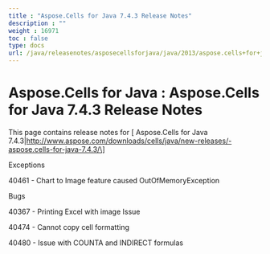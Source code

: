 ```yaml
---
title : "Aspose.Cells for Java 7.4.3 Release Notes" 
description : "" 
weight : 16971 
toc : false
type: docs
url: /java/releasenotes/asposecellsforjava/java/2013/aspose.cells+for+java+7.4.3+release+notes/
---
```


# Aspose.Cells for Java : Aspose.Cells for Java 7.4.3 Release Notes


This page contains release notes for \[ Aspose.Cells for Java 7.4.3|http://www.aspose.com/downloads/cells/java/new-releases/-aspose.cells-for-java-7.4.3/\]

Exceptions

40461 - Chart to Image feature caused OutOfMemoryException

Bugs

40367 - Printing Excel with image Issue

40474 - Cannot copy cell formatting

40480 - Issue with COUNTA and INDIRECT formulas

